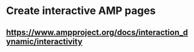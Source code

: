 # Create interactive AMP pages

## https://www.ampproject.org/docs/interaction_dynamic/interactivity